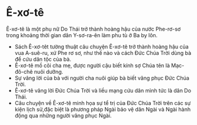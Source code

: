 # Ê-xơ-tê

Ê-xơ-tê là một phụ nữ Do Thái trở thành hoàng hậu của nước Phe-rơ-sơ trong khoảng thời gian dân Y-sơ-ra-ên làm phu tù ở Ba by lôn.
- Sách Ê-xơ-têt tường thuật câu chuyện Ê-xơ-tê trở thành hoàng hậu của vua A-suê-ru, xứ Phe rơ sơ, như thế nào và cách Đức Chúa Trời dùng bà để cứu dân tộc của bà.
- Ê-xơ-tê mồ côi cha mẹ, được người cậu biết kính sợ Chúa tên là Mạc-đô-chê nuôi dưỡng.
- Sự vâng lời của bà với người cha nuôi giúp bà biết vâng phục Đức Chúa Trời.
- Ê-xơ-tê vâng lời Đức Chúa Trời và liều mạng cứu dân mình tức là dân Do Thái.
- Câu chuyện về Ê-xơ-tê minh họa sự tể trị của Đức Chúa Trời trên các sự kiện lịch sử,đặc biệt là phương pháp Ngài bảo vệ dân Ngài và Ngài hành động qua những người vâng phục Ngài.

